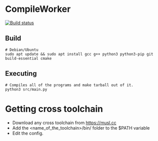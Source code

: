 # CompileWorker
[![Build status](https://ci.appveyor.com/api/projects/status/l626r5teoldahglq?svg=true)](https://ci.appveyor.com/project/JellyCZYT/compileworker)
## Build
    # Debian/Ubuntu
    sudo apt update && sudo apt install gcc g++ python3 python3-pip git build-essential cmake
## Executing
    # Compiles all of the programs and make tarball out of it.
    python3 src/main.py
# Getting cross toolchain
- Download any cross toolchain from https://musl.cc
- Add the <name_of_the_toolchain>/bin/ folder to the $PATH variable
- Edit the config.
